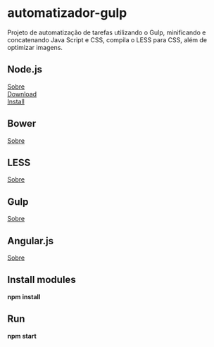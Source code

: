 automatizador-gulp
==================

Projeto de automatização de tarefas utilizando o Gulp, minificando e concatenando Java Script e CSS, compila o LESS para CSS, além de optimizar imagens.

<h2>Node.js</h2>
<a href="http://imasters.com.br/artigo/22016/javascript/o-que-exatamente-e-o-nodejs/" target="_blank">Sobre</a>
<br/>
<a href="http://nodejs.org/download/" target="_blank">Download</a>
<br/>
<a href="https://github.com/joyent/node/wiki/installing-node.js-via-package-manager" target="_blank">Install</a>

<h2>Bower</h2>
<a href="http://simplesideias.com.br/gerenciando-dependencias-client-side-com-bowergulp" target="_blank">Sobre</a>
<br/>

<h2>LESS</h2>
<a href="http://lesscss.org" target="_blank">Sobre</a>
<br/>

<h2>Gulp</h2>
<a href="http://gulpjs.com/" target="_blank">Sobre</a>
<br/>

<h2>Angular.js</h2>
<a href="https://angularjs.org/" target="_blank">Sobre</a>
<br/>

<h2>Install modules</h2>
<b>npm install</b>
<br/>

<h2>Run</h2>
<b>npm start</b>
<br/>
